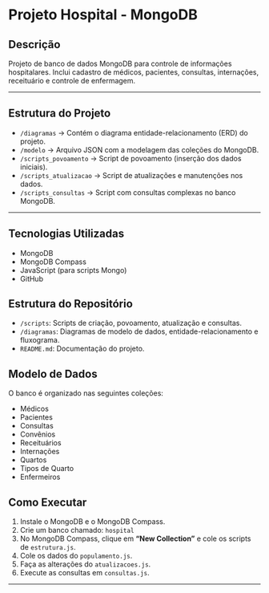 # Projeto Hospital - MongoDB

## Descrição
Projeto de banco de dados MongoDB para controle de informações hospitalares. Inclui cadastro de médicos, pacientes, consultas, internações, receituário e controle de enfermagem.

---

## Estrutura do Projeto

- `/diagramas` → Contém o diagrama entidade-relacionamento (ERD) do projeto.
- `/modelo` → Arquivo JSON com a modelagem das coleções do MongoDB.
- `/scripts_povoamento` → Script de povoamento (inserção dos dados iniciais).
- `/scripts_atualizacao` → Script de atualizações e manutenções nos dados.
- `/scripts_consultas` → Script com consultas complexas no banco MongoDB.

---

## Tecnologias Utilizadas

- MongoDB
- MongoDB Compass
- JavaScript (para scripts Mongo)
- GitHub

## Estrutura do Repositório
- `/scripts`: Scripts de criação, povoamento, atualização e consultas.
- `/diagramas`: Diagramas de modelo de dados, entidade-relacionamento e fluxograma.
- `README.md`: Documentação do projeto.

## Modelo de Dados
O banco é organizado nas seguintes coleções:
- Médicos
- Pacientes
- Consultas
- Convênios
- Receituários
- Internações
- Quartos
- Tipos de Quarto
- Enfermeiros


## Como Executar

1. Instale o MongoDB e o MongoDB Compass.
2. Crie um banco chamado: `hospital`
3. No MongoDB Compass, clique em **“New Collection”** e cole os scripts de `estrutura.js`.
4. Cole os dados do `populamento.js`.
5. Faça as alterações do `atualizacoes.js`.
6. Execute as consultas em `consultas.js`.

---
